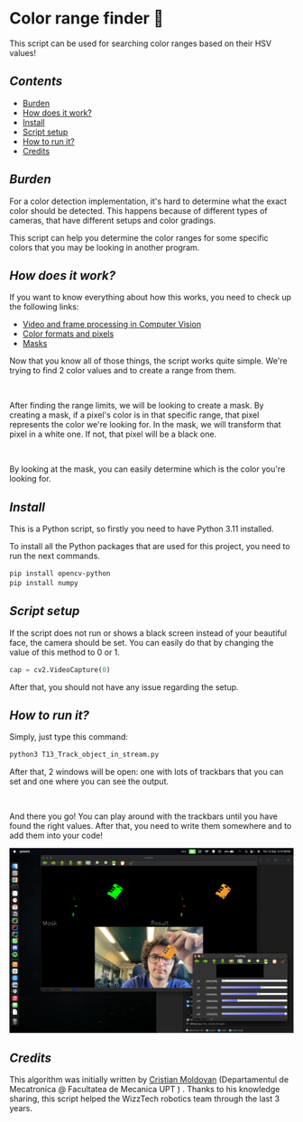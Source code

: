 # Color range finder 🌈 
This script can be used for searching color ranges based on their HSV values! 

## _Contents_
- [Burden](#burden)
- [How does it work?](#how-does-it-work)
- [Install](#install)
- [Script setup](#script-setup)
- [How to run it?](#how-to-run-it)
- [Credits](#credits)

## _Burden_
For a color detection implementation, it's hard to determine what the exact color should be detected. This happens 
because of different types of cameras, that have different setups and color gradings. 

This script can help you determine the color ranges for some specific colors that you may be looking in another program. 

## _How does it work?_
If you want to know everything about how this works, you need to check up the following links: 
- [Video and frame processing in Computer Vision]()
- [Color formats and pixels]()
- [Masks]()

Now that you know all of those things, the script works quite simple. We're trying to find 2 color values and to create 
a range from them. 

<br>

After finding the range limits, we will be looking to create a mask. By creating a mask, if a pixel's color is in that 
specific range, that pixel represents the color we're looking for. In the mask, we will transform that pixel in a white 
one. If not, that pixel will be a black one. 

<br>

By looking at the mask, you can easily determine which is the color you're looking for.

## _Install_
This is a Python script, so firstly you need to have Python 3.11 installed.

To install all the Python packages that are used for this project, you need to run the next commands. 

```bash
pip install opencv-python
pip install numpy
```

## _Script setup_
If the script does not run or shows a black screen instead of your beautiful face, the camera should be set. You can 
easily do that by changing the value of this method to 0 or 1. 

```python 
cap = cv2.VideoCapture(0)
```

After that, you should not have any issue regarding the setup. 

## _How to run it?_
Simply, just type this command:

```bash
python3 T13_Track_object_in_stream.py
```

After that, 2 windows will be open: one with lots of trackbars that you can set and one where you can see the output. 

<br>

And there you go! You can play around with the trackbars until you have found the right values. After that, you need to 
write them somewhere and to add them into your code!

![demo pic!!](images/demo-pic1.png)

## _Credits_
This algorithm was initially written by [Cristian Moldovan](https://mctr.mec.upt.ro/personal/cristi-moldovan/) (Departamentul de Mecatronica @ Facultatea de Mecanica UPT
) . Thanks to his knowledge sharing, this script helped the WizzTech robotics team through the last 3 years. 